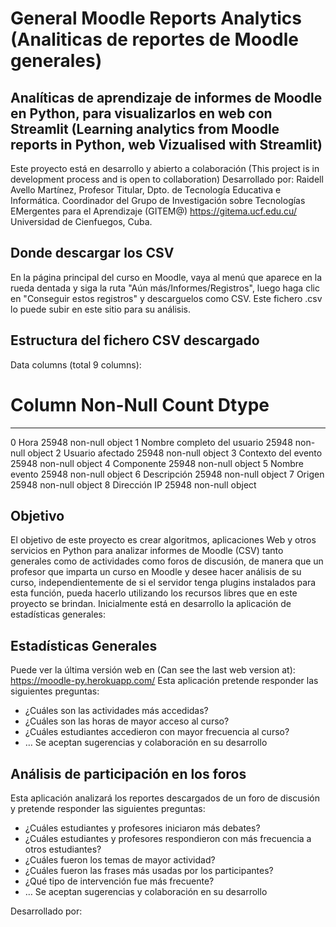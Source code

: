 # General Moodle Reports Analytics (Analiticas de reportes de Moodle generales)
## Analíticas de aprendizaje de informes de Moodle en Python, para visualizarlos en web con Streamlit (Learning analytics from Moodle reports in Python, web Vizualised with Streamlit)
Este proyecto está en desarrollo y abierto a colaboración (This project is in development process and is open to collaboration)
Desarrollado por:
Raidell Avello Martínez, Profesor Titular, Dpto. de Tecnología Educativa e Informática.
Coordinador del Grupo de Investigación sobre Tecnologías EMergentes para el Aprendizaje (GITEM@) https://gitema.ucf.edu.cu/
Universidad de Cienfuegos, Cuba.

## Donde descargar los CSV 
En la página principal del curso en Moodle, vaya al menú que aparece en la rueda dentada y siga la ruta "Aún más/Informes/Registros", luego haga clic en "Conseguir estos registros" y descarguelos como CSV.
Este fichero .csv lo puede subir en este sitio para su análisis.
## Estructura del fichero CSV descargado
Data columns (total 9 columns):
 #   Column                       Non-Null Count  Dtype 
---  ------                       --------------  ----- 
 0   Hora                         25948 non-null  object
 1   Nombre completo del usuario  25948 non-null  object
 2   Usuario afectado             25948 non-null  object
 3   Contexto del evento          25948 non-null  object
 4   Componente                   25948 non-null  object
 5   Nombre evento                25948 non-null  object
 6   Descripción                  25948 non-null  object
 7   Origen                       25948 non-null  object
 8   Dirección IP                 25948 non-null  object
 
## Objetivo
El objetivo de este proyecto es crear algoritmos, aplicaciones Web y otros servicios en Python para analizar informes de Moodle (CSV) tanto generales como de actividades como foros de discusión, de manera que un profesor que imparta un curso en Moodle y desee hacer análisis de su curso, independientemente de si el servidor tenga plugins instalados para esta función, pueda hacerlo utilizando los recursos libres que en este proyecto se brindan.
Inicialmente está en desarrollo la aplicación de estadísticas generales:
## Estadísticas Generales
Puede ver la última versión web en (Can see the last web version at): https://moodle-py.herokuapp.com/
Esta aplicación pretende responder las siguientes preguntas:
-	¿Cuáles son las actividades más accedidas?
-	¿Cuáles son las horas de mayor acceso al curso?
-	¿Cuáles estudiantes accedieron con mayor frecuencia al curso?
-	…
Se aceptan sugerencias y colaboración en su desarrollo
## Análisis de participación en los foros
Esta aplicación analizará los reportes descargados de un foro de discusión y pretende responder las siguientes preguntas:
-	¿Cuáles estudiantes y profesores iniciaron más debates?
-	¿Cuáles estudiantes y profesores respondieron con más frecuencia a otros estudiantes?
-	¿Cuáles fueron los temas de mayor actividad?
-	¿Cuáles fueron las frases más usadas por los participantes?
-	¿Qué tipo de intervención fue más frecuente? 
-	…
Se aceptan sugerencias y colaboración en su desarrollo

Desarrollado por: 
